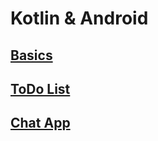# Kotlin & Android
## [Basics](https://github.com/AJ-Wuu/App/tree/main/Kotlin/KotlinNaiveAttempt)
## [ToDo List](https://github.com/AJ-Wuu/ToDoList)
## [Chat App](https://github.com/AJ-Wuu/ChatApp)
